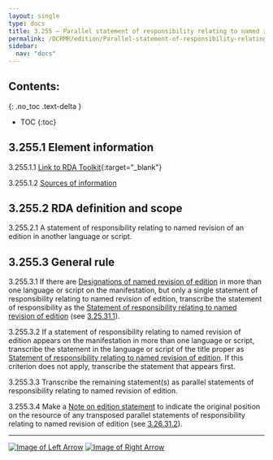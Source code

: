 ```yaml
---
layout: single
type: docs
title: 3.255 — Parallel statement of responsibility relating to named revision of edition 
permalink: /DCRMR/edition/Parallel-statement-of-responsibility-relating-to-named-revision-of-edition/
sidebar:
  nav: "docs"
---
```


## Contents:
{: .no_toc .text-delta }

- TOC
{:toc}

## 3.255.1 Element information

<a name="3.255.1.1">3.255.1.1</a> [Link to RDA Toolkit](https://beta.rdatoolkit.org/Content/Index?externalId=en-US_ala-967af630-96e5-379f-8c69-edb0b64906f5){:target="_blank"}

<a name="3.255.1.2">3.255.1.2</a> [Sources of information](/DCRMR/edition/#3011-sources-of-information)

## 3.255.2 RDA definition and scope

<a name="3.255.2.1">3.255.2.1</a> A statement of responsibility relating to named revision of an edition in another language or script.

## 3.255.3 General rule

<a name="3.255.3.1">3.255.3.1</a> If there are [Designations of named revision of edition](/DCRMR/edition/Designation-of-named-revision-of-edition/) in more than one language or script on the manifestation, but only a single statement of responsibility relating to named revision of edition, transcribe the statement of responsibility as the [Statement of responsibility relating to named revision of edition](/DCRMR/edition/Statement-of-responsibility-relating-to-named-revision-of-edition/) (see [3.25.31.1](/DCRMR/edition/Statement-of-responsibility-relating-to-named-revision-of-edition/#3.25.31.1)).

<a name="3.255.3.2">3.255.3.2</a> If a statement of responsibility relating to named revision of edition appears on the manifestation in more than one language or script, transcribe the statement in the language or script of the title proper as [Statement of responsibility relating to named revision of edition](/DCRMR/edition/Statement-of-responsibility-relating-to-named-revision-of-edition/). If this criterion does not apply, transcribe the statement that appears first. 

<a name="3.255.3.3">3.255.3.3</a> Transcribe the remaining statement(s) as parallel statements of responsibility relating to named revision of edition.

<a name="3.255.3.4">3.255.3.4</a> Make a [Note on edition statement](/DCRMR/edition/Note-on-edition-statement/) to indicate the original position on the resource of any transposed parallel statements of responsibility relating to named revision of edition (see [3.26.31.2](/DCRMR/edition/Note-on-edition-statement/#3.26.31.2)).

---

[![Image of Left Arrow](https://rbms-bsc.github.io/DCRMR/assets/pictures/navigation/Arrow_Left.png "3.25 — Statement of responsibility relating to named revision of edition")](/DCRMR/edition/Statement-of-responsibility-relating-to-named-revision-of-edition/) [![Image of Right Arrow](https://rbms-bsc.github.io/DCRMR/assets/pictures/navigation/Arrow_Right.png "3.26 — Note on edition statement")](/DCRMR/edition/Note-on-edition-statement/)
